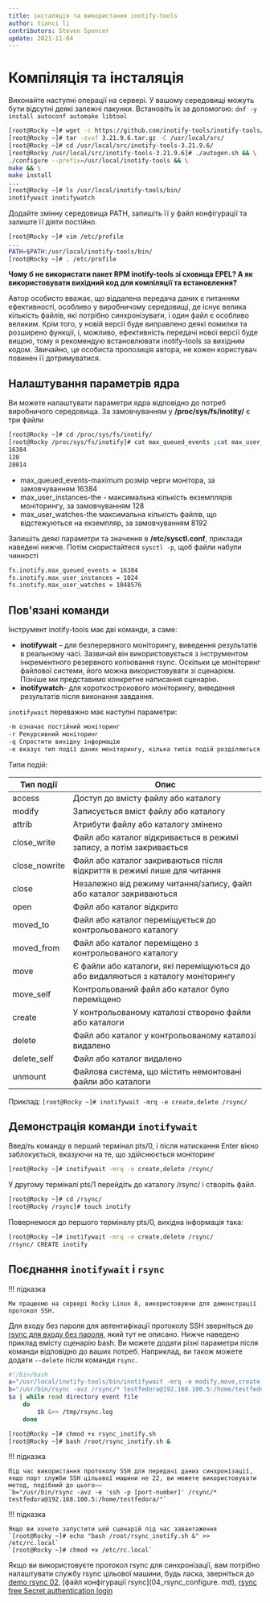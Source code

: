 ```yaml
---
title: інсталяція та використання inotify-tools
author: tianci li
contributors: Steven Spencer
update: 2021-11-04
---
```


# Компіляція та інсталяція

Виконайте наступні операції на сервері. У вашому середовищі можуть бути відсутні деякі залежні пакунки. Встановіть їх за допомогою: `dnf -y install autoconf automake libtool`

```bash
[root@Rocky ~]# wget -c https://github.com/inotify-tools/inotify-tools/archive/refs/tags/3.21.9.6.tar.gz
[root@Rocky ~]# tar -zvxf 3.21.9.6.tar.gz -C /usr/local/src/
[root@Rocky ~]# cd /usr/local/src/inotify-tools-3.21.9.6/
[root@Rocky /usr/local/src/inotify-tools-3.21.9.6]# ./autogen.sh && \
./configure --prefix=/usr/local/inotify-tools && \
make && \
make install
...
[root@Rocky ~]# ls /usr/local/inotify-tools/bin/
inotifywait inotifywatch
```

Додайте змінну середовища PATH, запишіть її у файл конфігурації та залиште її діяти постійно.

```bash
[root@Rocky ~]# vim /etc/profile
...
PATH=$PATH:/usr/local/inotify-tools/bin/
[root@Rocky ~]# . /etc/profile
```

**Чому б не використати пакет RPM inotify-tools зі сховища EPEL? А як використовувати вихідний код для компіляції та встановлення?**

Автор особисто вважає, що віддалена передача даних є питанням ефективності, особливо у виробничому середовищі, де існує велика кількість файлів, які потрібно синхронізувати, і один файл є особливо великим. Крім того, у новій версії буде виправлено деякі помилки та розширено функції, і, можливо, ефективність передачі нової версії буде вищою, тому я рекомендую встановлювати inotify-tools за вихідним кодом. Звичайно, це особиста пропозиція автора, не кожен користувач повинен її дотримуватися.

## Налаштування параметрів ядра

Ви можете налаштувати параметри ядра відповідно до потреб виробничого середовища. За замовчуванням у **/proc/sys/fs/inotity/** є три файли

```bash
[root@Rocky ~]# cd /proc/sys/fs/inotify/
[root@Rocky /proc/sys/fs/inotify]# cat max_queued_events ;cat max_user_instances ;cat max_user_watches
16384
128
28014
```

* max_queued_events-maximum розмір черги монітора, за замовчуванням 16384
* max_user_instances-the - максимальна кількість екземплярів моніторингу, за замовчуванням 128
* max_user_watches-the максимальна кількість файлів, що відстежуються на екземпляр, за замовчуванням 8192

Запишіть деякі параметри та значення в **/etc/sysctl.conf**, приклади наведені нижче. Потім скористайтеся `sysctl -p`, щоб файли набули чинності

```txt
fs.inotify.max_queued_events = 16384
fs.inotify.max_user_instances = 1024
fs.inotify.max_user_watches = 1048576
```

## Пов'язані команди

Інструмент inotify-tools має дві команди, а саме:
* **inotifywait** – для безперервного моніторингу, виведення результатів в реальному часі. Зазвичай він використовується з інструментом інкрементного резервного копіювання rsync. Оскільки це моніторинг файлової системи, його можна використовувати зі сценарієм. Пізніше ми представимо конкретне написання сценарію.
* **inotifywatch**- для короткострокового моніторингу, виведення результатів після виконання завдання.

`inotifywait` переважно має наступні параметри:

```txt
-m означає постійний моніторинг
-r Рекурсивний моніторинг
-q Спростити вихідну інформацію
-e вказує тип події даних моніторингу, кілька типів подій розділяються комами в статусі англійською мовою
```

Типи подій:

| Тип події     | Опис                                                                              |
| ------------- | --------------------------------------------------------------------------------- |
| access        | Доступ до вмісту файлу або каталогу                                               |
| modify        | Записується вміст файлу або каталогу                                              |
| attrib        | Атрибути файлу або каталогу змінено                                               |
| close_write   | Файл або каталог відкривається в режимі запису, а потім закривається              |
| close_nowrite | Файл або каталог закриваються після відкриття в режимі лише для читання           |
| close         | Незалежно від режиму читання/запису, файл або каталог закриваються                |
| open          | Файл або каталог відкрито                                                         |
| moved_to      | Файл або каталог переміщується до контрольованого каталогу                        |
| moved_from    | Файл або каталог переміщено з контрольованого каталогу                            |
| move          | Є файли або каталоги, які переміщуються до або видаляються з каталогу моніторингу |
| move_self     | Контрольований файл або каталог було переміщено                                   |
| create        | У контрольованому каталозі створено файли або каталоги                            |
| delete        | Файл або каталог у контрольованому каталозі видалено                              |
| delete_self   | Файл або каталог видалено                                                         |
| unmount       | Файлова система, що містить немонтовані файли або каталоги                        |

Приклад: `[root@Rocky ~]# inotifywait -mrq -e create,delete /rsync/`

## Демонстрація команди `inotifywait`

Введіть команду в перший термінал pts/0, і після натискання Enter вікно заблокується, вказуючи на те, що здійснюється моніторинг

```bash
[root@Rocky ~]# inotifywait -mrq -e create,delete /rsync/

```

У другому терміналі pts/1 перейдіть до каталогу /rsync/ і створіть файл.

```bash
[root@Rocky ~]# cd /rsync/
[root@Rocky /rsync]# touch inotify
```

Повернемося до першого терміналу pts/0, вихідна інформація така:

```bash
[root@Rocky ~]# inotifywait -mrq -e create,delete /rsync/
/rsync/ CREATE inotify
```

## Поєднання `inotifywait` і `rsync`

!!! підказка

    Ми працюємо на сервері Rocky Linux 8, використовуючи для демонстрації протокол SSH.

Для входу без пароля для автентифікації протоколу SSH зверніться до [rsync для входу без пароля](05_rsync_authentication-free_login.md), який тут не описано. Нижче наведено приклад вмісту сценарію bash. Ви можете додати різні параметри після команди відповідно до ваших потреб. Наприклад, ви також можете додати `--delete` після команди `rsync`.

```bash
#!/bin/bash
a="/usr/local/inotify-tools/bin/inotifywait -mrq -e modify,move,create,delete /rsync/"
b="/usr/bin/rsync -avz /rsync/* testfedora@192.168.100.5:/home/testfedora/"
$a | while read directory event file
    do
        $b &>> /tmp/rsync.log
    done
```

```bash
[root@Rocky ~]# chmod +x rsync_inotify.sh
[root@Rocky ~]# bash /root/rsync_inotify.sh &
```

!!! підказка

    Під час використання протоколу SSH для передачі даних синхронізації, якщо порт служби SSH цільової машини не 22, ви можете використовувати метод, подібний до цього——
    `b="/usr/bin/rsync -avz -e 'ssh -p [port-number]' /rsync/* testfedora@192.168.100.5:/home/testfedora/"`

!!! підказка

    Якщо ви хочете запустити цей сценарій під час завантаження
    `[root@Rocky ~]# echo "bash /root/rsync_inotify.sh &" >> /etc/rc.local`
    `[root@Rocky ~]# chmod +x /etc/rc.local`

Якщо ви використовуєте протокол rsync для синхронізації, вам потрібно налаштувати службу rsync цільової машини, будь ласка, зверніться до [demo rsync 02](03_rsync_demo02.md), [файл конфігурації rsync](04_rsync_configure. md), [rsync free Secret authentication login](05_rsync_authentication-free_login.md)
